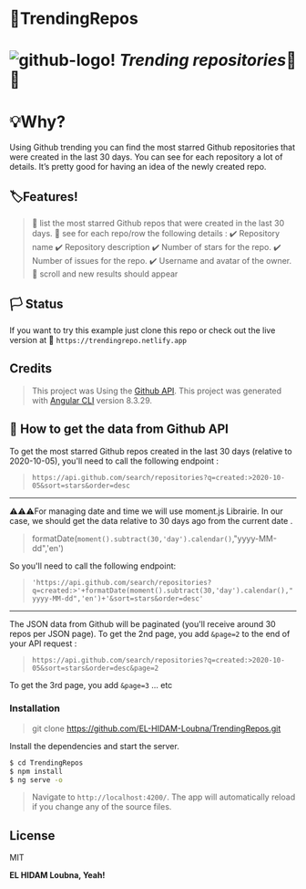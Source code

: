 # 📘TrendingRepos



![github-logo!](https://encrypted-tbn0.gstatic.com/images?q=tbn%3AANd9GcRJ5-lQyX5jpptq9E2SjL9AcO31KCFUfpLGYA&usqp=CAU "Github.logo")  ***Trending repositories***📢📢
===============
# 💡Why?

Using Github trending you can find the most starred Github repositories that were created in the last 30 days.
You can see for each repository a lot of details. It’s pretty good for having an idea of the newly created repo. 




## 🏷️Features!

> 📌 list the most starred Github repos that were created in the last 30 days.
> 📌 see for each repo/row the following details :
✔️ Repository name
✔️ Repository description
✔️ Number of stars for the repo.
✔️ Number of issues for the repo.
✔️ Username and avatar of the owner.
> 📌 scroll and new results should appear

## 🏳️ Status

If you want to try this example just clone this repo or check out the live version at 🔗 `https://trendingrepo.netlify.app`
## Credits

>This project was Using the [Github API](https://developer.github.com/v3/search/#search-repositories).
>This project was generated with [Angular CLI](https://github.com/angular/angular-cli) version 8.3.29. 

## 💎 How to get the data from Github API 

To get the most starred Github repos created in the last 30 days (relative to 2020-10-05), you'll need to call the following endpoint :
> `https://api.github.com/search/repositories?q=created:>2020-10-05&sort=stars&order=desc`
---
⚠️⚠️⚠️For managing date and time we will use moment.js Librairie. In our case, we should get the data relative to 30 days ago from the current date . 

> formatDate(`moment().subtract(30,'day').calendar()`,"yyyy-MM-dd",'en')

So you'll need to call the following endpoint:
> `'https://api.github.com/search/repositories?q=created:>'+formatDate(moment().subtract(30,'day').calendar(),"yyyy-MM-dd",'en')+'&sort=stars&order=desc'`
---
The JSON data from Github will be paginated (you'll receive around 30 repos per JSON page).
To get the 2nd page, you add `&page=2` to the end of your API request :
>`https://api.github.com/search/repositories?q=created:>2020-10-05&sort=stars&order=desc&page=2`

To get the 3rd page, you add `&page=3` ... etc
### Installation


> git clone https://github.com/EL-HIDAM-Loubna/TrendingRepos.git

Install the dependencies and start the server.

```sh
$ cd TrendingRepos
$ npm install 
$ ng serve -o
```

> Navigate to `http://localhost:4200/`. 
>The app will automatically reload if you change any of the source files.




## License


MIT


**EL HIDAM Loubna, Yeah!**

